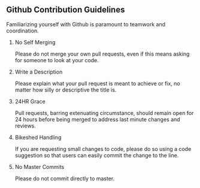 ## Github Contribution Guidelines

Familiarizing yourself with Github is paramount to teamwork and coordination.

1. No Self Merging

   Please do not merge your own pull requests, even if this means asking for someone to look at your code.

2. Write a Description

   Please explain what your pull request is meant to achieve or fix, no matter how silly or descriptive the title is.

3. 24HR Grace

   Pull requests, barring extenuating circumstance, should remain open for 24 hours before being merged to address last minute changes and reviews.

4. Bikeshed Handling

   If you are requesting small changes to code, please do so using a code suggestion so that users can easily commit the change to the line.

5. No Master Commits

   Please do not commit directly to master.
